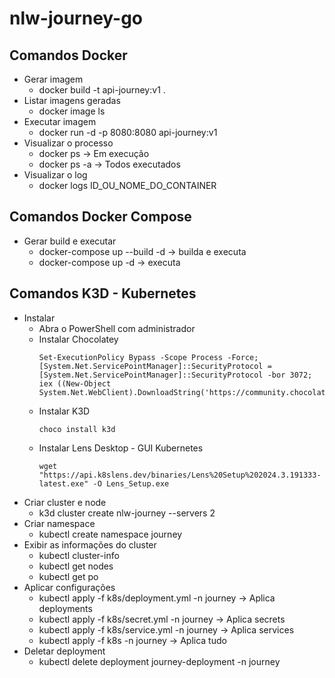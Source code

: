 # nlw-journey-go
## Comandos Docker
- Gerar imagem
    - docker build -t api-journey:v1 .
- Listar imagens geradas
    - docker image ls
- Executar imagem
    - docker run -d -p 8080:8080 api-journey:v1
- Visualizar o processo
    - docker ps -> Em execução
    - docker ps -a -> Todos executados
- Visualizar o log
    - docker logs ID_OU_NOME_DO_CONTAINER

## Comandos Docker Compose
- Gerar build e executar
    - docker-compose up --build -d -> builda e executa
    - docker-compose up -d -> executa

## Comandos K3D - Kubernetes
- Instalar
    - Abra o PowerShell com administrador
    - Instalar Chocolatey
        ```shell
        Set-ExecutionPolicy Bypass -Scope Process -Force; [System.Net.ServicePointManager]::SecurityProtocol = [System.Net.ServicePointManager]::SecurityProtocol -bor 3072; iex ((New-Object System.Net.WebClient).DownloadString('https://community.chocolatey.org/install.ps1'))
        ```
    - Instalar K3D
        ```shell
        choco install k3d
        ```
    - Instalar Lens Desktop - GUI Kubernetes
        ```shell
        wget "https://api.k8slens.dev/binaries/Lens%20Setup%202024.3.191333-latest.exe" -O Lens_Setup.exe
        ```
- Criar cluster e node
    - k3d cluster create nlw-journey --servers 2
- Criar namespace
    - kubectl create namespace journey
- Exibir as informações do cluster
    - kubectl cluster-info
    - kubectl get nodes
    - kubectl get po
- Aplicar configurações
    - kubectl apply -f k8s/deployment.yml -n journey -> Aplica deployments
    - kubectl apply -f k8s/secret.yml -n journey -> Aplica secrets
    - kubectl apply -f k8s/service.yml -n journey -> Aplica services
    - kubectl apply -f k8s -n journey -> Aplica tudo
- Deletar deployment
    - kubectl delete deployment journey-deployment -n journey